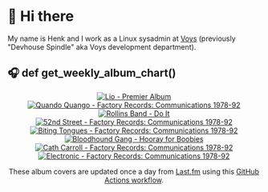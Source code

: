 # 👋 Hi there

My name is Henk and I work as a Linux sysadmin at <a href="https://www.voys.co/about/">Voys</a> (previously "Devhouse Spindle" aka Voys development department).

## 🎧 def get_weekly_album_chart()
<!-- lastfm -->
<p align="center"><a href="https://www.last.fm/music/Lio/Premier+Album"><img src="https://lastfm.freetls.fastly.net/i/u/64s/487a602a6c5dd482ae1d8c2fb4bb9951.jpg" title="Lio - Premier Album"></a> <a href="https://www.last.fm/music/Quando+Quango/Factory+Records:+Communications+1978-92"><img src="https://lastfm.freetls.fastly.net/i/u/64s/cd1cb213b05a485580f9b2262daf7760.png" title="Quando Quango - Factory Records: Communications 1978-92"></a> <a href="https://www.last.fm/music/Rollins+Band/Do+It"><img src="https://lastfm.freetls.fastly.net/i/u/64s/902d5a5008ffd387631595102596d1ce.jpg" title="Rollins Band - Do It"></a> <a href="https://www.last.fm/music/52nd+Street/Factory+Records:+Communications+1978-92"><img src="https://lastfm.freetls.fastly.net/i/u/64s/1f5905a1640c4ce9a2c37076257d291a.png" title="52nd Street - Factory Records: Communications 1978-92"></a> <a href="https://www.last.fm/music/Biting+Tongues/Factory+Records:+Communications+1978-92"><img src="https://lastfm.freetls.fastly.net/i/u/64s/f9ff02d72cd2401abda701a28f802c39.png" title="Biting Tongues - Factory Records: Communications 1978-92"></a> <a href="https://www.last.fm/music/Bloodhound+Gang/Hooray+for+Boobies"><img src="https://lastfm.freetls.fastly.net/i/u/64s/293afd8c6f224780a31332a7d364d1a3.png" title="Bloodhound Gang - Hooray for Boobies"></a> <a href="https://www.last.fm/music/Cath+Carroll/Factory+Records:+Communications+1978-92"><img src="https://lastfm.freetls.fastly.net/i/u/64s/578cbc316b0fe49efc7d41b59c454aa9.jpg" title="Cath Carroll - Factory Records: Communications 1978-92"></a> <a href="https://www.last.fm/music/Electronic/Factory+Records:+Communications+1978-92"><img src="https://lastfm.freetls.fastly.net/i/u/64s/6182bae85253cc0b331956b7acac3c10.jpg" title="Electronic - Factory Records: Communications 1978-92"></a> </p>

<p align="center">These album covers are updated once a day from <a href="https://www.last.fm/user/hbokh">Last.fm</a> using this <a href="https://github.com/marketplace/actions/lastfm-to-markdown">GitHub Actions workflow</a>.</p>
